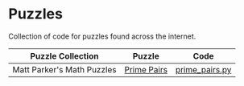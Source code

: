 # Puzzles

Collection of code for puzzles found across the internet.

| Puzzle Collection | Puzzle | Code |
|-------------------|--------|------|
| Matt Parker's Math Puzzles| [Prime Pairs](https://www.youtube.com/watch?v=AXfl_e33Gt4) | [prime_pairs.py](prime_pairs.py) |
